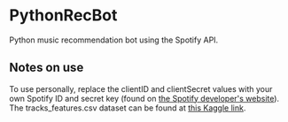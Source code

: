 # PythonRecBot
Python music recommendation bot using the Spotify API. 

## Notes on use
To use personally, replace the clientID and clientSecret values with your own Spotify ID and secret key (found on [the Spotify developer's website](https://developer.spotify.com/)). The tracks_features.csv dataset can be found at [this Kaggle link](https://www.kaggle.com/datasets/rodolfofigueroa/spotify-12m-songs).
